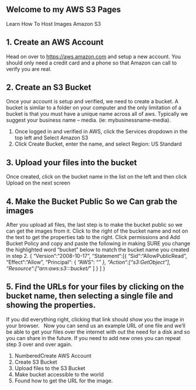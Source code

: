 ## Welcome to my AWS S3 Pages

Learn How To Host Images Amazon S3
## 1.  Create an AWS Account
Head on over to https://aws.amazon.com and setup a new account. You should only need a credit card and a phone so that Amazon can call to verify you are real.
 
## 2.  Create an S3 Bucket
Once your account is setup and verified, we need to create a bucket. A bucket is similar to a folder on your computer and the only limitation of a bucket is that you must have a unique name across all of aws. Typically we suggest your business name – media. (ie: mybusinessname-media).
1. Once logged in and verified in AWS, click the Services dropdown in the top left and Select Amazon S3 
2. Click Create Bucket, enter the name, and select Region: US Standard

## 3.  Upload your files into the bucket
Once created, click on the bucket name in the list on the left and then click Upload on the next screen
 
## 4.  Make the Bucket Public So we Can grab the images
After you upload all files, the last step is to make the bucket public so we can get the images from it.
Click to the right of the bucket name and not on the text to get the properties tab to the right.
Click permissions and Add Bucket Policy and copy and paste the following in making SURE you change the highlighted word “bucket” below to match the bucket name you created in step 2.
{ “Version“:“2008-10-17”, “Statement“:[{ “Sid“:“AllowPublicRead”, “Effect“:“Allow”, “Principal“: { “AWS“: “*” }, “Action“:[“s3:GetObject”], “Resource“:[“arn:aws:s3:::bucket/*” ] } ] }
 
## 5.  Find the URLs for your files by clicking on the bucket name, then selecting a single file and showing the properties.
If you did everything right, clicking that link should show you the image in your browser.
 
Now you can send us an example URL of one file and we’ll be able to get your files over the internet with out the need for a disk and so you can share in the future.
If you need to add new ones you can repeat step 3 over and over again.

1. NumberedCreate AWS Account
2. Create S3 Bucket
3. Upload files to the S3 Bucket
4. Make bucket accessible to the world
5. Found how to get the URL for the image.

